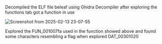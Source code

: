 Decompiled the ELF file beleaf using Ghidra Decompiler after exploring the functions tab got a function in use

![Screenshot from 2025-02-13 23-07-55](https://github.com/user-attachments/assets/55adb397-d7c2-45e0-8814-903b2d175d3f)

Explored the FUN_001007fa used in the function showed above and found some characters resembling a flag when explored 
DAT_00301020


